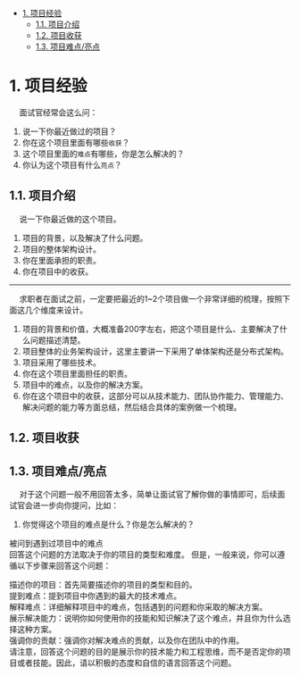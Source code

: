 
<!-- TOC -->

- [1. 项目经验](#1-项目经验)
    - [1.1. 项目介绍](#11-项目介绍)
    - [1.2. 项目收获](#12-项目收获)
    - [1.3. 项目难点/亮点](#13-项目难点亮点)

<!-- /TOC -->


# 1. 项目经验  

<!-- 

2. 项目中有什么让你印象很深刻的事情？  
3. 你们为什么要用这个技术？  

-->

&emsp; 面试官经常会这么问：  
1. 说一下你最近做过的项目？  
2. 你在这个项目里面有哪些`收获`？  
3. 这个项目里面的`难点`有哪些，你是怎么解决的？  
4. 你认为这个项目有什么`亮点`？  


## 1.1. 项目介绍  

&emsp; 说一下你最近做的这个项目。  
1. 项目的背景，以及解决了什么问题。  
2. 项目的整体架构设计。  
3. 你在里面承担的职责。  
4. 你在项目中的收获。  

-------------------------

&emsp; 求职者在面试之前，一定要把最近的1~2个项目做一个非常详细的梳理，按照下面这几个维度来设计。  
1. 项目的背景和价值，大概准备200字左右，把这个项目是什么、主要解决了什么问题描述清楚。  
2. 项目整体的业务架构设计，这里主要讲一下采用了单体架构还是分布式架构。  
3. 项目采用了哪些技术。  
4. 你在这个项目里面担任的职责。  
5. 项目中的难点，以及你的解决方案。 
6. 你在这个项目中的收获，这部分可以从技术能力、团队协作能力、管理能力、解决问题的能力等方面总结，然后结合具体的案例做一个梳理。  


## 1.2. 项目收获  


## 1.3. 项目难点/亮点   


&emsp; 对于这个问题一般不用回答太多，简单让面试官了解你做的事情即可，后续面试官会进一步向你提问，比如：  
1. 你觉得这个项目的难点是什么？你是怎么解决的？  


被问到遇到过项目中的难点    
回答这个问题的方法取决于你的项目的类型和难度。 但是，一般来说，你可以遵循以下步骤来回答这个问题：  

描述你的项目：首先简要描述你的项目的类型和目的。  
提到难点：提到项目中你遇到的最大的技术难点。  
解释难点：详细解释项目中的难点，包括遇到的问题和你采取的解决方案。  
展示解决能力：说明你如何使用你的技能和知识解决了这个难点，并且你为什么选择这种方案。  
强调你的贡献：强调你对解决难点的贡献，以及你在团队中的作用。  
请注意，回答这个问题的目的是展示你的技术能力和工程思维，而不是否定你的项目或者技能。因此，请以积极的态度和自信的语言回答这个问题。  




